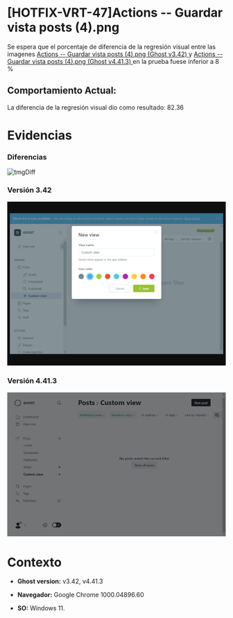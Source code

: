 # [HOTFIX-VRT-47]Actions -- Guardar vista posts (4).png

Se espera que el porcentaje de diferencia de la regresión visual entre las imagenes [Actions -- Guardar vista posts (4).png (Ghost v3.42) ](https://raw.githubusercontent.com/j-albarracin-uniandes/pruebas-automatizadas/master/pruebas/backstopjs/backstop_data/bitmaps_reference/backstop_default_Actions_--_Guardar_vista_posts_4png_0_document_1_tablet.png) y [Actions -- Guardar vista posts (4).png (Ghost v4.41.3) ](https://raw.githubusercontent.com/j-albarracin-uniandes/pruebas-automatizadas/master/pruebas/backstopjs/v4/Actions%20--%20Guardar%20vista%20posts%20(4).png)  en la prueba fuese inferior a 8 %

## Comportamiento Actual:

La diferencia de la regresión visual dio como resultado: 82.36

# Evidencias

### Diferencias 

![tmgDiff](https://raw.githubusercontent.com/j-albarracin-uniandes/pruebas-automatizadas/master/pruebas/backstopjs/backstop_data/bitmaps_test/20220513-141203/failed_diff_backstop_default_Actions_--_Guardar_vista_posts_4png_0_document_1_tablet.png)

### Versión 3.42

![imgV3](https://raw.githubusercontent.com/j-albarracin-uniandes/pruebas-automatizadas/master/pruebas/backstopjs/backstop_data/bitmaps_reference/backstop_default_Actions_--_Guardar_vista_posts_4png_0_document_1_tablet.png)

### Versión 4.41.3

![imgV4](https://raw.githubusercontent.com/j-albarracin-uniandes/pruebas-automatizadas/master/pruebas/backstopjs/v4/Actions%20--%20Guardar%20vista%20posts%20(4).png)

# Contexto

+ **Ghost version:** v3.42, v4.41.3

+ **Navegador:** Google Chrome 1000.04896.60

+ **SO:** Windows 11.

